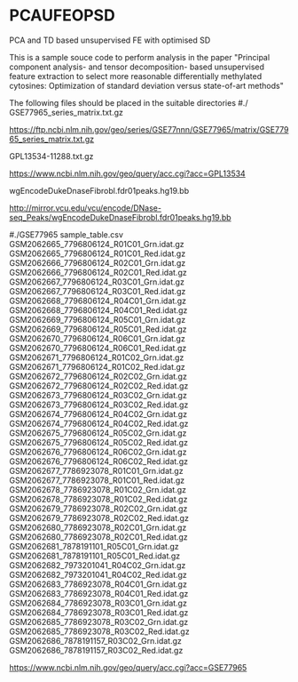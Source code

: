 # PCAUFEOPSD
PCA and TD based unsupervised FE with optimised SD

This is a sample souce code to perform analysis in the paper 
"Principal component analysis- and tensor decomposition- based unsupervised feature extraction to select more reasonable differentially
methylated cytosines: Optimization of standard deviation versus state-of-art methods"

The following files should be placed in the suitable directories
#./
GSE77965_series_matrix.txt.gz

https://ftp.ncbi.nlm.nih.gov/geo/series/GSE77nnn/GSE77965/matrix/GSE77965_series_matrix.txt.gz

GPL13534-11288.txt.gz

https://www.ncbi.nlm.nih.gov/geo/query/acc.cgi?acc=GPL13534

wgEncodeDukeDnaseFibrobl.fdr01peaks.hg19.bb

http://mirror.vcu.edu/vcu/encode/DNase-seq_Peaks/wgEncodeDukeDnaseFibrobl.fdr01peaks.hg19.bb

#./GSE77965
sample_table.csv 
GSM2062665_7796806124_R01C01_Grn.idat.gz
GSM2062665_7796806124_R01C01_Red.idat.gz
GSM2062666_7796806124_R02C01_Grn.idat.gz
GSM2062666_7796806124_R02C01_Red.idat.gz
GSM2062667_7796806124_R03C01_Grn.idat.gz
GSM2062667_7796806124_R03C01_Red.idat.gz
GSM2062668_7796806124_R04C01_Grn.idat.gz
GSM2062668_7796806124_R04C01_Red.idat.gz
GSM2062669_7796806124_R05C01_Grn.idat.gz
GSM2062669_7796806124_R05C01_Red.idat.gz
GSM2062670_7796806124_R06C01_Grn.idat.gz
GSM2062670_7796806124_R06C01_Red.idat.gz
GSM2062671_7796806124_R01C02_Grn.idat.gz
GSM2062671_7796806124_R01C02_Red.idat.gz
GSM2062672_7796806124_R02C02_Grn.idat.gz
GSM2062672_7796806124_R02C02_Red.idat.gz
GSM2062673_7796806124_R03C02_Grn.idat.gz
GSM2062673_7796806124_R03C02_Red.idat.gz
GSM2062674_7796806124_R04C02_Grn.idat.gz
GSM2062674_7796806124_R04C02_Red.idat.gz
GSM2062675_7796806124_R05C02_Grn.idat.gz
GSM2062675_7796806124_R05C02_Red.idat.gz
GSM2062676_7796806124_R06C02_Grn.idat.gz
GSM2062676_7796806124_R06C02_Red.idat.gz
GSM2062677_7786923078_R01C01_Grn.idat.gz
GSM2062677_7786923078_R01C01_Red.idat.gz
GSM2062678_7786923078_R01C02_Grn.idat.gz
GSM2062678_7786923078_R01C02_Red.idat.gz
GSM2062679_7786923078_R02C02_Grn.idat.gz
GSM2062679_7786923078_R02C02_Red.idat.gz
GSM2062680_7786923078_R02C01_Grn.idat.gz
GSM2062680_7786923078_R02C01_Red.idat.gz
GSM2062681_7878191101_R05C01_Grn.idat.gz
GSM2062681_7878191101_R05C01_Red.idat.gz
GSM2062682_7973201041_R04C02_Grn.idat.gz
GSM2062682_7973201041_R04C02_Red.idat.gz
GSM2062683_7786923078_R04C01_Grn.idat.gz
GSM2062683_7786923078_R04C01_Red.idat.gz
GSM2062684_7786923078_R03C01_Grn.idat.gz
GSM2062684_7786923078_R03C01_Red.idat.gz
GSM2062685_7786923078_R03C02_Grn.idat.gz
GSM2062685_7786923078_R03C02_Red.idat.gz
GSM2062686_7878191157_R03C02_Grn.idat.gz
GSM2062686_7878191157_R03C02_Red.idat.gz

https://www.ncbi.nlm.nih.gov/geo/query/acc.cgi?acc=GSE77965
